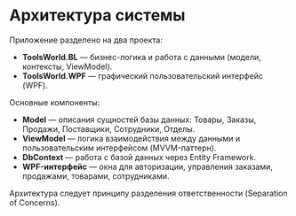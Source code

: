 # Архитектура системы

Приложение разделено на два проекта:
- **ToolsWorld.BL** — бизнес-логика и работа с данными (модели, контексты, ViewModel).
- **ToolsWorld.WPF** — графический пользовательский интерфейс (WPF).

Основные компоненты:
- **Model** — описания сущностей базы данных: Товары, Заказы, Продажи, Поставщики, Сотрудники, Отделы.
- **ViewModel** — логика взаимодействия между данными и пользовательским интерфейсом (MVVM-паттерн).
- **DbContext** — работа с базой данных через Entity Framework.
- **WPF-интерфейс** — окна для авторизации, управления заказами, продажами, товарами, сотрудниками.

Архитектура следует принципу разделения ответственности (Separation of Concerns).
